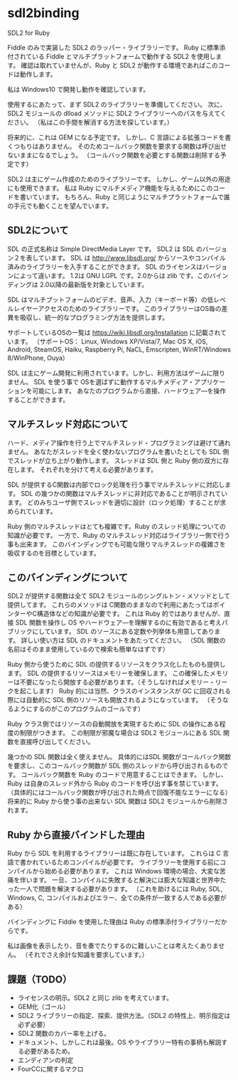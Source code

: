 # sdl2binding

SDL2 for Ruby

Fiddle のみで実装した SDL2 のラッパー・ライブラリーです。
Ruby に標準添付されている Fiddle とマルチプラットフォームで動作する SDL2 を使用します。
確認は取れていませんが、Ruby と SDL2 が動作する環境であればこのコードは動作します。

私は Windows10 で開発し動作を確認しています。

使用するにあたって、まず SDL2 のライブラリーを準備してください。
次に、SDL2 モジュールの dlload メソッドに SDL2 ライブラリーへのパスを与えてください。
（私はこの手間を解消する方法を探しています。）

将来的に、これは GEM になる予定です。
しかし、C 言語による拡張コードを書くつもりはありません。
そのためコールバック関数を要求する関数は呼び出せないままになるでしょう。
（コールバック関数を必要とする関数は削除する予定です）

SDL2 は主にゲーム作成のためのライブラリーです。
しかし、ゲーム以外の用途にも使用できます。
私は Ruby にマルチメディア機能を与えるためにこのコードを書いています。
もちろん、Ruby と同じようにマルチプラットフォームで誰の手元でも動くことを望んでいます。

## SDL2について

SDL の正式名称は Simple DirectMedia Layer です。
SDL2 は SDL のバージョン２を表しています。
SDL は http://www.libsdl.org/ からソースやコンパイル済みのライブラリーを入手することができます。
SDL のライセンスはバージョンによって違います。
1.2は GNU LGPL です。2.0からは zlib です。このバインディングは 2.0以降の最新版を対象としています。
 
SDL はマルチプットフォームのビデオ、音声、入力（キーボード等）の低レベルレイヤーアクセスのためのライブラリーです。
このライブラリーはOS毎の差異を吸収し、統一的なプログラミング方法を提供します。

サポートしているOSの一覧は https://wiki.libsdl.org/Installation に記載されています。
（サポートOS： Linux, Windows XP/Vista/7, Mac OS X, iOS, Android, SteamOS, Haiku, Raspberry Pi, NaCL, Emscripten, WinRT/Windows 8/WinPhone, Ouya）

SDL は主にゲーム開発に利用されています。しかし、利用方法はゲームに限りません。
SDL を使う事で OSを選ばずに動作するマルチメディア・アプリケーションを可能にします。
あなたのプログラムから直接、ハードウェア―を操作することができます。

## マルチスレッド対応について

ハード、メディア操作を行う上でマルチスレッド・プログラミングは避けて通れません。
あなたがスレッドを全く使わないプログラムを書いたとしても SDL 側でスレッドが立ち上がり動作します。
スレッドは SDL 側と Ruby 側の双方に存在します。
それぞれを分けて考える必要があります。

SDL が提供するC関数は内部でロック処理を行う事でマルチスレッドに対応します。
SDL の幾つかの関数はマルチスレッドに非対応であることが明示されています。
どのみちユーザ側でスレッドを適切に設計（ロック処理）することが求められています。

Ruby 側のマルチスレッドはとても複雑です。Ruby のスレッド処理についての知識が必要です。
一方で、Ruby のマルチスレッド対応はライブラリー側で行う事も出来ます。
このバインディングでも可能な限りマルチスレッドの複雑さを吸収するのを目標としています。

## このバインディングについて

SDL2 が提供する関数は全て SDL2 モジュールのシングルトン・メソッドとして提供してます。
これらのメソッドは C関数のままなので利用にあたってはポインターやC構造体などの知識が必要です。
これは Ruby 的ではありませんが、直接 SDL 関数を操作し OS やハードウェア―を理解するのに有効であると考えパブリックにしています。
SDL のソースにある定数や列挙体も用意してあります。
詳しい使い方は SDL のドキュメントをあたってください。
（SDL 関数の名前はそのまま使用しているので検索も簡単なはずです）

Ruby 側から使うために SDL の提供するリソースをクラス化したものも提供します。
SDL の提供するリソースはメモリーを確保します。
この確保したメモリーは不要になったら開放する必要があります。（そうしなければメモリー・リークを起こします）
Ruby 的には当然、クラスのインスタンスが GC に回収される際には自動的に SDL 側のリソースも開放されるようになっています。
（そうなるようにするのがこのプログラムのゴールです）

Ruby クラス側ではリソースの自動開放を実現するために SDL の操作にある程度の制限がつきます。
この制限が邪魔な場合は SDL2 モジュールにある SDL 関数を直接呼び出してください。

幾つかの SDL 関数は全く使えません。
具体的にはSDL 関数がコールバック関数を要求し、このコールバック関数が SDL 側のスレッドから呼び出されるものです。
コールバック関数を Ruby のコードで用意することはできます。
しかし、Ruby は自身のスレッド外から Ruby のコードを呼び出す事を禁じています。
（具体的にはコールバック関数が呼び出された時点で回復不能なエラーになる）
将来的に Ruby から使う事の出来ない SDL 関数は SDL2 モジュールから削除されます。

## Ruby から直接バインドした理由

 Ruby から SDL を利用するライブラリーは既に存在しています。
 これらは C 言語で書かれているためコンパイルが必要です。
 ライブラリーを使用する前にコンパイルから始める必要があります。
 これは Windows 環境の場合、大変な苦痛を伴います。
 一旦、コンパイルに失敗すると解決には膨大な知識と世界中たった一人で問題を解決する必要があります。
 （これを助けるには Ruby, SDL, Windows, C, コンパイルおよびエラー、全ての条件が一致する人である必要がある）
 
 バインディングに Fiddle を使用した理由は Ruby の標準添付ライブラリーだからです。

 私は画像を表示したり、音を奏でたりするのに難しいことは考えたくありません。
（それでさえ余計な知識を要求しています。）

## 課題（TODO）

- ライセンスの明示。SDL2 と同じ zlib を考えています。
- GEM化（ゴール）
- SDL2 ライブラリーの指定、探索、提供方法。（SDL2 の特性上、明示指定は必ず必要）
- SDL2 関数のカバー率を上げる。
- ドキュメント、しかしこれは最後。OS やライブラリー特有の事柄も解説する必要があるため。
- エンディアンの判定
- FourCCに関するマクロ
